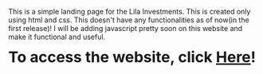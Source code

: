 This is a simple landing page for the Lila Investments. This is created only using html and css. This doesn't have any functionalities as of now(in the first release)! I will be 
adding javascript pretty soon on this website and make it functional and useful.
<br>

<span style="font-size:30px;">**To access the website, click [Here](https://rijalnr45.github.io/landing_page-using-css/)!**</span>
